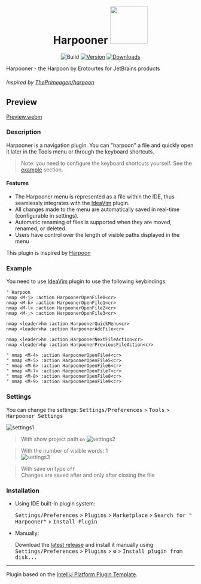 <div align="center">
  <h1>Harpooner
    <img src="https://github.com/erotourtes/Harpooner/blob/main/src/main/resources/META-INF/pluginIcon.svg"  width="100" height="100">
  </h1>
  
  ![Build](https://github.com/erotourtes/Harpooner/workflows/Build/badge.svg)
  [![Version](https://img.shields.io/jetbrains/plugin/v/com.github.erotourtes.harpoon.svg)](https://plugins.jetbrains.com/plugin/21796-harpooner)
  [![Downloads](https://img.shields.io/jetbrains/plugin/d/com.github.erotourtes.harpoon.svg)](https://plugins.jetbrains.com/plugin/21796-harpooner)
</div>

Harpooner - the Harpoon by Erotourtes for JetBrains products  
###### Inspired by [ThePrimeagen/harpoon](https://github.com/ThePrimeagen/harpoon)

## Preview
[Preview.webm](https://github.com/erotourtes/Harpooner/assets/67370189/6dfed402-ac46-48fe-8331-c620cdc301be)

### Description

<!-- Plugin description -->

Harpooner is a navigation plugin. You can "harpoon" a file and quickly open it later in the Tools menu or through the
keyboard shortcuts.
> Note: you need to configure the keyboard shortcuts yourself. See
> the [example](https://github.com/erotourtes/Harpooner#example) section.

#### Features
- The Harpooner menu is represented as a file within the IDE, thus seamlessly integrates with the [IdeaVim](https://github.com/JetBrains/ideavim) plugin.
- All changes made to the menu are automatically saved in real-time (configurable in settings).
- Automatic renaming of files is supported when they are moved, renamed, or deleted.
- Users have control over the length of visible paths displayed in the menu

This plugin is inspired by [Harpoon](https://github.com/ThePrimeagen/harpoon)
<!-- Plugin description end -->

### Example
You need to use [IdeaVim](https://plugins.jetbrains.com/plugin/164-ideavim) plugin to use the following keybindings.  

```Vim
" Harpoon
nmap <M-j> :action HarpoonerOpenFile0<cr>
nmap <M-k> :action HarpoonerOpenFile1<cr>
nmap <M-l> :action HarpoonerOpenFile2<cr>
nmap <M-;> :action HarpoonerOpenFile3<cr>

nmap <leader>hm :action HarpoonerQuickMenu<cr>
nmap <leader>ha :action HarpoonerAddFile<cr>

nmap <leader>hn :action HarpoonerNextFileAction<cr>
nmap <leader>hp :action HarpoonerPreviousFileAction<cr>

" nmap <M-4> :action HarpoonerOpenFile4<cr>
" nmap <M-5> :action HarpoonerOpenFile5<cr>
" nmap <M-6> :action HarpoonerOpenFile6<cr>
" nmap <M-7> :action HarpoonerOpenFile7<cr>
" nmap <M-8> :action HarpoonerOpenFile8<cr>
" nmap <M-9> :action HarpoonerOpenFile9<cr>
```

### Settings
You can change the settings:
<kbd>Settings/Preferences</kbd> > <kbd>Tools</kbd> > <kbd>Harpooner Settings</kbd>

![settings1](https://github.com/erotourtes/Harpooner/assets/67370189/3073101f-d004-4321-b3ae-375c94496d9f)
> With show project path `on`
> ![settings2](https://github.com/erotourtes/Harpooner/assets/67370189/77949989-9a8c-4f04-9fbc-93afe163dd06)

> With the number of visible words: 1  
> ![settings3](https://github.com/erotourtes/Harpooner/assets/67370189/09dbde64-4d2f-4fe9-9cd4-2d46ddf3b890)

> With save on type `off`  
> Changes are saved after and only after closing the file


### Installation

- Using IDE built-in plugin system:

  <kbd>Settings/Preferences</kbd> > <kbd>Plugins</kbd> > <kbd>Marketplace</kbd> > <kbd>Search for "
  Harpooner"</kbd> > <kbd>Install Plugin</kbd>

- Manually:

  Download the [latest release](https://github.com/erotourtes/Harpooner/releases/latest) and install it manually
  using
  <kbd>Settings/Preferences</kbd> > <kbd>Plugins</kbd> > <kbd>⚙️</kbd> > <kbd>Install plugin from disk...</kbd>

---
Plugin based on the [IntelliJ Platform Plugin Template][template].

[template]: https://github.com/JetBrains/intellij-platform-plugin-template

[docs:plugin-description]: https://plugins.jetbrains.com/docs/intellij/plugin-user-experience.html#plugin-description-and-presentation
